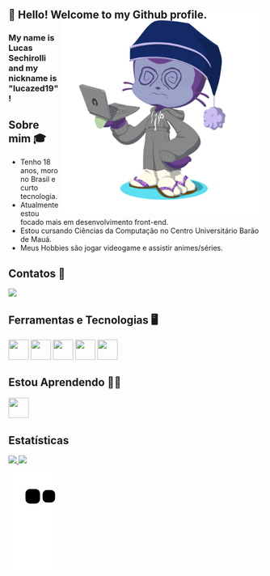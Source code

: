 ## 👋 Hello! Welcome to my Github profile. <img align="right" style="margin-top:-20px" src="./images/octacat.png" height="400">
### My name is Lucas Sechirolli and my nickname is "lucazed19"! 


## Sobre mim 🎓
- Tenho 18 anos, moro no Brasil e curto tecnologia. 
- Atualmente estou focado mais em desenvolvimento front-end.
- Estou cursando Ciências da Computação no Centro Universitário Barão de Mauá.
- Meus Hobbies são jogar videogame e assistir animes/séries.

## Contatos 📱
<a href="https://instagram.com/lucazed_" target="_blank"><img src="https://img.shields.io/badge/-Instagram-%23E4405F?style=for-the-badge&logo=instagram&logoColor=white" target="_blank"></a>

## Ferramentas e Tecnologias 🖥️
 <img src="https://cdn.jsdelivr.net/gh/devicons/devicon/icons/html5/html5-original.svg" width="40" height="40"/> <img src="https://cdn.jsdelivr.net/gh/devicons/devicon/icons/css3/css3-plain.svg" width="40" height="40"/> <img src="https://cdn.jsdelivr.net/gh/devicons/devicon/icons/angularjs/angularjs-original.svg" width="40" height="40"/> <img src="https://cdn.jsdelivr.net/gh/devicons/devicon/icons/javascript/javascript-original.svg" width="40" height="40"/> <img src="https://cdn.jsdelivr.net/gh/devicons/devicon/icons/typescript/typescript-original.svg" width="40" height="40"/>
 
 ## Estou Aprendendo 👨‍💻
 <img src="https://cdn.jsdelivr.net/gh/devicons/devicon/icons/java/java-original.svg" width="40" height="40"/>
 
 
 ## Estatísticas
 <div>
<a href="https://github.com/lucazed19">
<img height="180em" src="https://github-readme-stats.vercel.app/api/top-langs/?username=lucazed19&layout=compact&langs_count=7&theme=dracula"/>
<img height="180em" src="https://github-readme-stats.vercel.app/api?username=lucazed19&show_icons=true&theme=dracula&include_all_commits=true&count_private=true"/>
</div>

![Snake animation](https://github.com/lucazed19/lucazed19/blob/output/github-contribution-grid-snake.svg)
